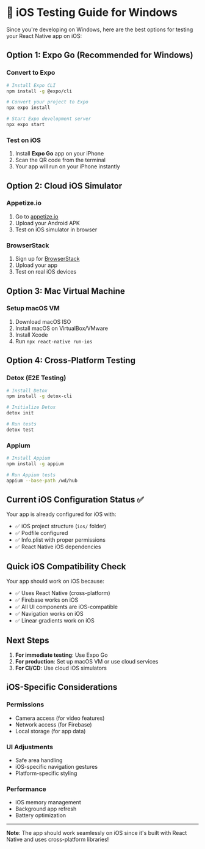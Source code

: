 # 🍎 iOS Testing Guide for Windows

Since you're developing on Windows, here are the best options for testing your React Native app on iOS:

## Option 1: Expo Go (Recommended for Windows)

### Convert to Expo
```bash
# Install Expo CLI
npm install -g @expo/cli

# Convert your project to Expo
npx expo install

# Start Expo development server
npx expo start
```

### Test on iOS
1. Install **Expo Go** app on your iPhone
2. Scan the QR code from the terminal
3. Your app will run on your iPhone instantly

## Option 2: Cloud iOS Simulator

### Appetize.io
1. Go to [appetize.io](https://appetize.io)
2. Upload your Android APK
3. Test on iOS simulator in browser

### BrowserStack
1. Sign up for [BrowserStack](https://browserstack.com)
2. Upload your app
3. Test on real iOS devices

## Option 3: Mac Virtual Machine

### Setup macOS VM
1. Download macOS ISO
2. Install macOS on VirtualBox/VMware
3. Install Xcode
4. Run `npx react-native run-ios`

## Option 4: Cross-Platform Testing

### Detox (E2E Testing)
```bash
# Install Detox
npm install -g detox-cli

# Initialize Detox
detox init

# Run tests
detox test
```

### Appium
```bash
# Install Appium
npm install -g appium

# Run Appium tests
appium --base-path /wd/hub
```

## Current iOS Configuration Status ✅

Your app is already configured for iOS with:
- ✅ iOS project structure (`ios/` folder)
- ✅ Podfile configured
- ✅ Info.plist with proper permissions
- ✅ React Native iOS dependencies

## Quick iOS Compatibility Check

Your app should work on iOS because:
- ✅ Uses React Native (cross-platform)
- ✅ Firebase works on iOS
- ✅ All UI components are iOS-compatible
- ✅ Navigation works on iOS
- ✅ Linear gradients work on iOS

## Next Steps

1. **For immediate testing**: Use Expo Go
2. **For production**: Set up macOS VM or use cloud services
3. **For CI/CD**: Use cloud iOS simulators

## iOS-Specific Considerations

### Permissions
- Camera access (for video features)
- Network access (for Firebase)
- Local storage (for app data)

### UI Adjustments
- Safe area handling
- iOS-specific navigation gestures
- Platform-specific styling

### Performance
- iOS memory management
- Background app refresh
- Battery optimization

---

**Note**: The app should work seamlessly on iOS since it's built with React Native and uses cross-platform libraries! 